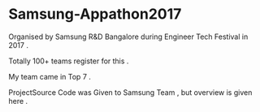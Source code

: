 # Samsung-Appathon2017

Organised by Samsung R&D Bangalore during Engineer Tech Festival in 2017 .

Totally 100+ teams register for this .

My team came in Top 7 .

ProjectSource Code was Given to Samsung Team , but overview is given here .

